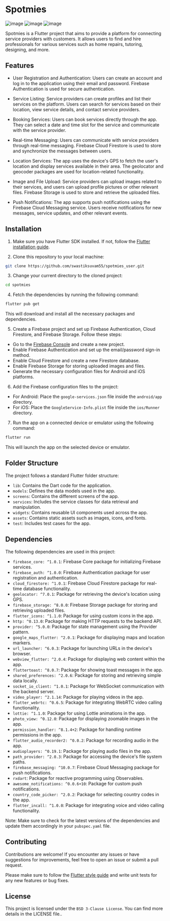 # Spotmies
![image](https://github.com/swastiksuvam55/spotmies_user/assets/90003260/6a12dad8-058f-42d8-948f-16a27cde73bd)
![image](https://github.com/swastiksuvam55/spotmies_user/assets/90003260/91801168-b877-4749-9b1d-1942ab6be95c)
![image](https://github.com/swastiksuvam55/spotmies_user/assets/90003260/f85f12c0-587b-4776-96a0-1897e010d0f2)



Spotmies is a Flutter project that aims to provide a platform for connecting service providers with customers. It allows users to find and hire professionals for various services such as home repairs, tutoring, designing, and more.

## Features

- User Registration and Authentication: Users can create an account and log in to the application using their email and password. Firebase Authentication is used for secure authentication.

- Service Listing: Service providers can create profiles and list their services on the platform. Users can search for services based on their location, view service details, and contact service providers.

- Booking Services: Users can book services directly through the app. They can select a date and time slot for the service and communicate with the service provider.

- Real-time Messaging: Users can communicate with service providers through real-time messaging. Firebase Cloud Firestore is used to store and synchronize the messages between users.

- Location Services: The app uses the device's GPS to fetch the user's location and display services available in their area. The geolocator and geocoder packages are used for location-related functionality.

- Image and File Upload: Service providers can upload images related to their services, and users can upload profile pictures or other relevant files. Firebase Storage is used to store and retrieve the uploaded files.

- Push Notifications: The app supports push notifications using the Firebase Cloud Messaging service. Users receive notifications for new messages, service updates, and other relevant events.

## Installation

1. Make sure you have Flutter SDK installed. If not, follow the [Flutter installation guide](https://flutter.dev/docs/get-started/install).

2. Clone this repository to your local machine:

```bash
git clone https://github.com/swastiksuvam55/spotmies_user.git
```

3. Change your current directory to the cloned project:

```bash
cd spotmies
```

4. Fetch the dependencies by running the following command:

```bash
flutter pub get
```

This will download and install all the necessary packages and dependencies.

5. Create a Firebase project and set up Firebase Authentication, Cloud Firestore, and Firebase Storage. Follow these steps:

- Go to the [Firebase Console](https://console.firebase.google.com/) and create a new project.
- Enable Firebase Authentication and set up the email/password sign-in method.
- Enable Cloud Firestore and create a new Firestore database.
- Enable Firebase Storage for storing uploaded images and files.
- Generate the necessary configuration files for Android and iOS platforms.

6. Add the Firebase configuration files to the project:
- For Android: Place the `google-services.json` file inside the `android/app` directory.
- For iOS: Place the `GoogleService-Info.plist` file inside the `ios/Runner` directory.

7. Run the app on a connected device or emulator using the following command:

```bash
flutter run
```

This will launch the app on the selected device or emulator.

## Folder Structure

The project follows a standard Flutter folder structure:

- `lib`: Contains the Dart code for the application.
- `models`: Defines the data models used in the app.
- `screens`: Contains the different screens of the app.
- `services`: Includes the service classes for data retrieval and manipulation.
- `widgets`: Contains reusable UI components used across the app.
- `assets`: Contains static assets such as images, icons, and fonts.
- `test`: Includes test cases for the app.

## Dependencies

The following dependencies are used in this project:

- `firebase_core: ^1.0.1`: Firebase Core package for initializing Firebase services.
- `firebase_auth: ^1.0.0`: Firebase Authentication package for user registration and authentication.
- `cloud_firestore: ^1.0.1`: Firebase Cloud Firestore package for real-time database functionality.
- `geolocator: ^7.0.1`: Package for retrieving the device's location using GPS.
- `firebase_storage: ^8.0.0`: Firebase Storage package for storing and retrieving uploaded files.
- `flutter_icons: ^1.1.0`: Package for using custom icons in the app.
- `http: ^0.13.0`: Package for making HTTP requests to the backend API.
- `provider: ^5.0.0`: Package for state management using the Provider pattern.
- `google_maps_flutter: ^2.0.1`: Package for displaying maps and location markers.
- `url_launcher: ^6.0.3`: Package for launching URLs in the device's browser.
- `webview_flutter: ^2.0.4`: Package for displaying web content within the app.
- `fluttertoast: ^8.0.7`: Package for showing toast messages in the app.
- `shared_preferences: ^2.0.6`: Package for storing and retrieving simple data locally.
- `socket_io_client: ^1.0.1`: Package for WebSocket communication with the backend server.
- `video_player: ^2.1.14`: Package for playing videos in the app.
- `flutter_webrtc: ^0.6.5`: Package for integrating WebRTC video calling functionality.
- `lottie: ^1.1.0`: Package for using Lottie animations in the app.
- `photo_view: ^0.12.0`: Package for displaying zoomable images in the app.
- `permission_handler: ^8.1.4+2`: Package for handling runtime permissions in the app.
- `flutter_audio_recorder2: ^0.0.2`: Package for recording audio in the app.
- `audioplayers: ^0.19.1`: Package for playing audio files in the app.
- `path_provider: ^2.0.3`: Package for accessing the device's file system paths.
- `firebase_messaging: ^10.0.7`: Firebase Cloud Messaging package for push notifications.
- `rxdart`: Package for reactive programming using Observables.
- `awesome_notifications: ^0.0.6+10`: Package for custom push notifications.
- `country_code_picker: ^2.0.2`: Package for selecting country codes in the app.
- `flutter_incall: ^1.0.0`: Package for integrating voice and video calling functionality.

Note: Make sure to check for the latest versions of the dependencies and update them accordingly in your `pubspec.yaml` file.

## Contributing

Contributions are welcome! If you encounter any issues or have suggestions for improvements, feel free to open an issue or submit a pull request.

Please make sure to follow the [Flutter style guide](https://flutter.dev/docs/development/code-style) and write unit tests for any new features or bug fixes.

## License

This project is licensed under the `BSD 3-Clause License`. You can find more details in the LICENSE file..
